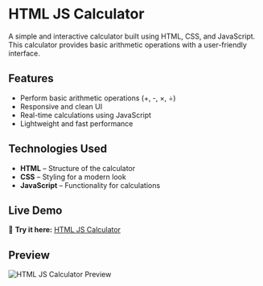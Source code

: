 # HTML JS Calculator  

A simple and interactive calculator built using HTML, CSS, and JavaScript. This calculator provides basic arithmetic operations with a user-friendly interface.  

## Features  
- Perform basic arithmetic operations (+, -, ×, ÷)  
- Responsive and clean UI  
- Real-time calculations using JavaScript  
- Lightweight and fast performance  

## Technologies Used  
- **HTML** – Structure of the calculator  
- **CSS** – Styling for a modern look  
- **JavaScript** – Functionality for calculations  

## Live Demo  
🔗 **Try it here:** [HTML JS Calculator](https://abhishek-a2077.github.io/html-js-calculator/)  

## Preview  
![HTML JS Calculator Preview](/html_js_calculator_preview.jpg)

